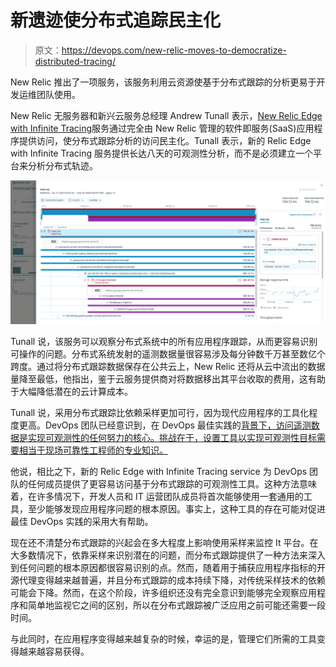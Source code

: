 # 新遗迹使分布式追踪民主化

> 原文：<https://devops.com/new-relic-moves-to-democratize-distributed-tracing/>

New Relic 推出了一项服务，该服务利用云资源使基于分布式跟踪的分析更易于开发运维团队使用。

New Relic 无服务器和新兴云服务总经理 Andrew Tunall 表示，[New Relic Edge with Infinite Tracing](https://www.businesswire.com/news/home/20200505005368/en/New-Relic-Introduces-New-Distributed-Tracing-Solution)服务通过完全由 New Relic 管理的软件即服务(SaaS)应用程序提供访问，使分布式跟踪分析的访问民主化。Tunall 表示，新的 Relic Edge with Infinite Tracing 服务提供长达八天的可观测性分析，而不是必须建立一个平台来分析分布式轨迹。

![](img/548cf68eecf2b17bf584267a51f6fde8.png)

Tunall 说，该服务可以观察分布式系统中的所有应用程序跟踪，从而更容易识别可操作的问题。分布式系统发射的遥测数据量很容易涉及每分钟数千万甚至数亿个跨度。通过将分布式跟踪数据保存在公共云上，New Relic 还将从云中流出的数据量降至最低，他指出，鉴于云服务提供商对将数据移出其平台收取的费用，这有助于大幅降低潜在的云计算成本。

Tunall 说，采用分布式跟踪比依赖采样更加可行，因为现代应用程序的工具化程度更高。DevOps 团队已经意识到，在 DevOps 最佳实践的[背景下，访问遥测数据是实现可观测性的任何努力的核心。挑战在于，设置工具以实现可观测性目标需要相当于现场可靠性工程师的专业知识。](https://devops.com/new-relic-doubles-down-on-devops/)

他说，相比之下，新的 Relic Edge with Infinite Tracing service 为 DevOps 团队的任何成员提供了更容易访问基于分布式跟踪的可观测性工具。这种方法意味着，在许多情况下，开发人员和 IT 运营团队成员将首次能够使用一套通用的工具，至少能够发现应用程序问题的根本原因。事实上，这种工具的存在可能对促进最佳 DevOps 实践的采用大有帮助。

现在还不清楚分布式跟踪的兴起会在多大程度上影响使用采样来监控 It 平台。在大多数情况下，依靠采样来识别潜在的问题，而分布式跟踪提供了一种方法来深入到任何问题的根本原因都很容易识别的点。然而，随着用于捕获应用程序指标的开源代理变得越来越普遍，并且分布式跟踪的成本持续下降，对传统采样技术的依赖可能会下降。然而，在这个阶段，许多组织还没有完全意识到能够完全观察应用程序和简单地监视它之间的区别，所以在分布式跟踪被广泛应用之前可能还需要一段时间。

与此同时，在应用程序变得越来越复杂的时候，幸运的是，管理它们所需的工具变得越来越容易获得。